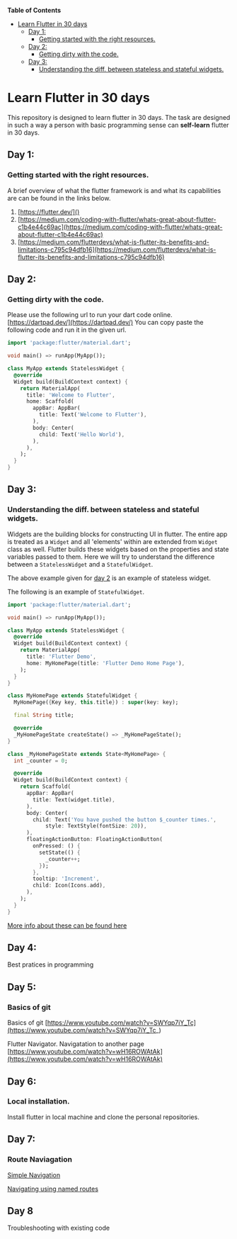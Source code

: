 <!-- START doctoc generated TOC please keep comment here to allow auto update -->
<!-- DON'T EDIT THIS SECTION, INSTEAD RE-RUN doctoc TO UPDATE -->
**Table of Contents**

- [Learn Flutter in 30 days](#learn-flutter-in-30-days)
  - [Day 1:](#day-1)
    - [Getting started with the right resources.](#getting-started-with-the-right-resources)
  - [Day 2:](#day-2)
    - [Getting dirty with the code.](#getting-dirty-with-the-code)
  - [Day 3:](#day-3)
    - [Understanding the diff. between stateless and stateful widgets.](#understanding-the-diff-between-stateless-and-stateful-widgets)

<!-- END doctoc generated TOC please keep comment here to allow auto update -->

# Learn Flutter in 30 days
This repository is designed to learn flutter in 30 days. The task are designed in such a way a person with basic programming sense can **self-learn** flutter in 30 days.

 

## Day 1:
### Getting started with the right resources.

A brief overview of what the flutter framework is and what its capabilities are can be found in the links below.
1. [https://flutter.dev/]()
2. [https://medium.com/coding-with-flutter/whats-great-about-flutter-c1b4e44c69ac](https://medium.com/coding-with-flutter/whats-great-about-flutter-c1b4e44c69ac)
3. [https://medium.com/flutterdevs/what-is-flutter-its-benefits-and-limitations-c795c94dfb16](https://medium.com/flutterdevs/what-is-flutter-its-benefits-and-limitations-c795c94dfb16)

## Day 2:
### Getting dirty with the code.

Please use the following url to run your dart code online. [https://dartpad.dev/](https://dartpad.dev/) You can copy paste the following code and run it in the given url.

```dart
import 'package:flutter/material.dart';

void main() => runApp(MyApp());

class MyApp extends StatelessWidget {
  @override
  Widget build(BuildContext context) {
    return MaterialApp(
      title: 'Welcome to Flutter',
      home: Scaffold(
        appBar: AppBar(
          title: Text('Welcome to Flutter'),
        ),
        body: Center(
          child: Text('Hello World'),
        ),
      ),
    );
  }
}
```

## Day 3:
### Understanding the diff. between stateless and stateful widgets.

Widgets are the building blocks for constructing UI in flutter. The entire app is treated as a `Widget` and all 'elements' within are extended from `Widget` class as well.
Flutter builds these widgets based on the properties and state variables passed to them.
Here we will try to understand the difference between a `StatelessWidget` and a `StatefulWidget`.

The above example given for [day 2](#day-2) is an example of stateless widget.

The following is an example of `StatefulWidget`.
```dart
import 'package:flutter/material.dart';

void main() => runApp(MyApp());

class MyApp extends StatelessWidget {
  @override
  Widget build(BuildContext context) {
    return MaterialApp(
      title: 'Flutter Demo',
      home: MyHomePage(title: 'Flutter Demo Home Page'),
    );
  }
}

class MyHomePage extends StatefulWidget {
  MyHomePage({Key key, this.title}) : super(key: key);

  final String title;

  @override
  _MyHomePageState createState() => _MyHomePageState();
}

class _MyHomePageState extends State<MyHomePage> {
  int _counter = 0;

  @override
  Widget build(BuildContext context) {
    return Scaffold(
      appBar: AppBar(
        title: Text(widget.title),
      ),
      body: Center(
        child: Text('You have pushed the button $_counter times.',
            style: TextStyle(fontSize: 20)),
      ),
      floatingActionButton: FloatingActionButton(
        onPressed: () {
          setState(() {
            _counter++;
          });
        },
        tooltip: 'Increment',
        child: Icon(Icons.add),
      ),
    );
  }
}
```

[More info about these can be found here](https://flutter.dev/docs/development/ui/interactive)
## Day 4:
Best pratices in programming

## Day 5:
### Basics of git
Basics of git
[https://www.youtube.com/watch?v=SWYqp7iY_Tc](https://www.youtube.com/watch?v=SWYqp7iY_Tc_)

Flutter Navigator. Navigatation to another page
[https://www.youtube.com/watch?v=wH16ROWAtAk](https://www.youtube.com/watch?v=wH16ROWAtAk)


## Day 6:
### Local installation.
Install flutter in local machine and clone the personal repositories.

## Day 7:
### Route Naviagation
[Simple Navigation](https://flutter.dev/docs/cookbook/navigation/navigation-basics)

[Navigating using named routes](https://flutter.dev/docs/cookbook/navigation/named-routes)

## Day 8
Troubleshooting with existing code
